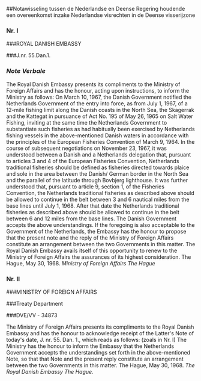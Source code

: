 <meta http-equiv='Content-Type' content='text/html; charset=utf-8' />

##Notawisseling tussen de Nederlandse en Deense Regering houdende een overeenkomst inzake Nederlandse visrechten in de Deense visserijzone

### Nr.  I  

###ROYAL DANISH EMBASSY

###J.nr. 55.Dan.1.

### *Note Verbale* 

The Royal Danish Embassy presents its compliments to the Ministry of Foreign Affairs and has the honour, acting upon instructions, to inform the Ministry as follows: On March 10, 1967, the Danish Government notified the Netherlands Government of the entry into force, as from July 1, 1967, of a 12-mile fishing limit along the Danish coasts in the North Sea, the Skagerrak and the Kattegat in pursuance of Act No. 195 of May 26, 1965 on Salt Water Fishing, inviting at the same time the Netherlands Government to substantiate such fisheries as had habitually been exercised by Netherlands fishing vessels in the above-mentioned Danish waters in accordance with the principles of the European Fisheries Convention of March 9, 1964. In the course of subsequent negotiations on November 23, 1967, it was understood between a Danish and a Netherlands delegation that, pursuant to articles 3 and 4 of the European Fisheries Convention, Netherlands traditional fisheries should be defined as fisheries directed towards plaice and sole in the area between the Danish/ German border in the North Sea and the parallel of the latitude through Bovbjerg lighthouse. It was further understood that, pursuant to article 9, section 1, of the Fisheries Convention, the Netherlands traditional fisheries as described above should be allowed to continue in the belt between 3 and 6 nautical miles from the base lines until July 1, 1968. After that date the Netherlands traditional fisheries as described above should be allowed to continue in the belt between 6 and 12 miles from the base lines. The Danish Government accepts the above understandings. If the foregoing is also acceptable to the Government of the Netherlands, the Embassy has the honour to propose that the present note and the reply of the Ministry of Foreign Affairs constitute an arrangement between the two Governments in this matter. The Royal Danish Embassy avails itself of this opportunity to renew to the Ministry of Foreign Affairs the assurances of its highest consideration. The Hague, May 30, 1968.  *Ministry of Foreign Affairs*   *The Hague*    

### Nr.  II  

###MINISTRY OF FOREIGN AFFAIRS

###Treaty Department

###DVE/VV - 34873

The Ministry of Foreign Affairs presents its compliments to the Royal Danish Embassy and has the honour to acknowledge receipt of the Latter's Note of today's date, J. nr. 55. Dan. 1., which reads as follows:  (zoals in Nr. I)  The Ministry has the honour to inform the Embassy that the Netherlands Government accepts the understandings set forth in the above-mentioned Note, so that that Note and the present reply constitute an arrangement between the two Governments in this matter. The Hague, May 30, 1968.  *The Royal Danish Embassy*   *The Hague.*    
